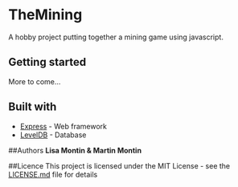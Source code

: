 # TheMining
A hobby project putting together a mining game using javascript.

## Getting started
More to come...

## Built with
* [Express](https://expressjs.com/) - Web framework
* [LevelDB](http://leveldb.org/) - Database

##Authors
**Lisa Montin & Martin Montin**

##Licence
This project is licensed under the MIT License - see the [LICENSE.md](LICENSE.md) file for details